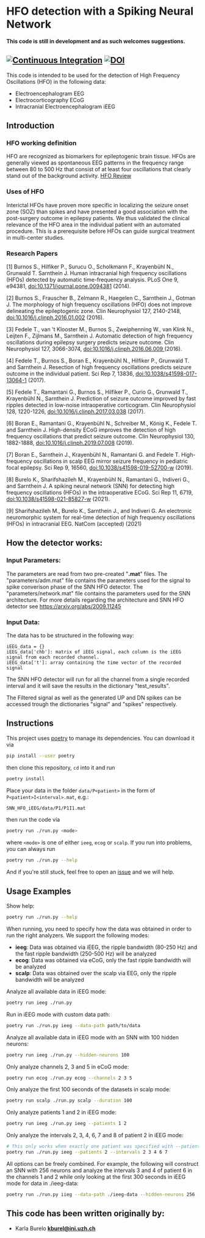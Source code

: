 
# HFO detection with a Spiking Neural Network 
**This code is still in development and as such welcomes suggestions.**

[![Continuous Integration](https://github.com/kburel/SNN_HFO_iEEG/actions/workflows/continuous-integration.yml/badge.svg)](https://github.com/kburel/SNN_HFO_iEEG/actions/workflows/continuous-integration.yml)
[![DOI](https://zenodo.org/badge/359535894.svg)](https://zenodo.org/badge/latestdoi/359535894)
---
This code is intended to be used for the detection of High Frequency Oscillations (HFO) in the following data:
* Electroencephalogram EEG 
* Electrocorticography ECoG 
* Intracranial Electroencephalogram iEEG 

## Introduction
### HFO working definition
HFO are recognized as biomarkers for epileptogenic brain tissue. HFOs are generally viewed as spontaneous EEG patterns in the frequency range between 80 to 500 Hz that consist of at least four oscillations that clearly stand out of the background activity. [HFO Review](https://doi.org/10.1016/j.clinph.2019.01.016)   


### Uses of HFO
Interictal HFOs have proven more specific in localizing the seizure onset zone (SOZ) than spikes and have presented a good association with the post-surgery outcome in epilepsy patients. We thus validated the clinical relevance of the HFO area in the individual patient with an automated procedure. This is a prerequisite before HFOs can guide surgical treatment in multi-center studies.

### Research Papers

<a id="1">[1]</a> Burnos S., Hilfiker P., Surucu O., Scholkmann F., Krayenbühl N., Grunwald T. Sarnthein J. Human intracranial high frequency oscillations (HFOs) detected by automatic time-frequency analysis. PLoS One 9, e94381,  [doi:10.1371/journal.pone.0094381]( https://www.doi.org/10.1371/journal.pone.0094381)	 (2014). 

<a id="2">[2]</a> Burnos S., Frauscher B., Zelmann R., Haegelen C., Sarnthein J., Gotman J. The morphology of high frequency oscillations (HFO) does not improve delineating the epileptogenic zone. Clin Neurophysiol 127, 2140-2148, [doi:10.1016/j.clinph.2016.01.002]( https://www.doi.org/10.1016/j.clinph.2016.01.002) (2016).


<a id="3">[3]</a> Fedele T., van 't Klooster M., Burnos S., Zweiphenning W., van Klink N., Leijten F., Zijlmans M., Sarnthein J. Automatic detection of high frequency oscillations during epilepsy surgery predicts seizure outcome. Clin Neurophysiol 127, 3066-3074, [doi:10.1016/j.clinph.2016.06.009 ](  https://www.sciencedirect.com/science/article/pii/S1388245716304394?via%3Dihub) (2016).

<a id="4">[4]</a> Fedele T., Burnos S., Boran E., Krayenbühl N., Hilfiker P., Grunwald T. and Sarnthein J. Resection of high frequency oscillations predicts seizure outcome in the individual patient. Sci Rep 7, 13836,  [doi:10.1038/s41598-017-13064-1]( https://www.doi.org/10.1038/s41598-017-13064-1) (2017).

<a id="5">[5]</a> Fedele T., Ramantani G., Burnos S., Hilfiker P., Curio G., Grunwald T., Krayenbühl N., Sarnthein J. Prediction of seizure outcome improved by fast ripples detected in low-noise intraoperative corticogram. Clin Neurophysiol 128, 1220-1226, [doi:10.1016/j.clinph.2017.03.038]( https://www.doi.org/10.1016/j.clinph.2017.03.038) (2017).


<a id="6">[6]</a> Boran E., Ramantani G., Krayenbühl N., Schreiber M., König K., Fedele T. and Sarnthein J. High-density ECoG improves the detection of high frequency oscillations that predict seizure outcome. Clin Neurophysiol 130, 1882-1888, [doi:10.1016/j.clinph.2019.07.008]( https://www.doi.org/10.1016/j.clinph.2019.07.008) (2019).

<a id="7">[7]</a> Boran E., Sarnthein J., Krayenbühl N., Ramantani G. and Fedele T. High-frequency oscillations in scalp EEG mirror seizure frequency in pediatric focal epilepsy. Sci Rep 9, 16560, [doi:10.1038/s41598-019-52700-w]( https://www.doi.org/10.1038/s41598-019-52700-w) (2019).

<a id="7">[8]</a> Burelo K., Sharifshazileh M., Krayenbühl N., Ramantani G., Indiveri G., and Sarnthein J. A spiking neural network (SNN) for detecting high frequency oscillations (HFOs) in the intraoperative ECoG. Sci Rep 11, 6719, [doi:10.1038/s41598-021-85827-w]( https://doi.org/10.1038/s41598-021-85827-w) (2021).


<a id="7">[9]</a> Sharifshazileh M., Burelo K., Sarnthein J., and  Indiveri G. An electronic neuromorphic system for real-time detection of high
frequency oscillations (HFOs) in intracranial EEG. NatCom (accepted) (2021)



## How the detector works:
### **Input Parameters**: 
The parameters are read from two pre-created "**.mat**" files. 
The "parameters/adm.mat" file contains the parameters used for the signal to spike converison phase of the SNN HFO detector. 
The "parameters/network.mat" file contains the parameters used for the SNN architecture.
For more details regarding the architecture and SNN HFO detector see https://arxiv.org/abs/2009.11245

### **Input Data**: 
The data has to be structured in the following way:
```
iEEG_data = {}
iEEG_data['chb']: matrix of iEEG signal, each column is the iEEG signal from each recorded channel.
iEEG_data['t']: array containing the time vector of the recorded signal
```
The SNN HFO detector will run for all the channel from a single recorded interval and it will save the results in the dictionary "test_results".

The Filtered signal as well as the generated UP and DN spikes can be accessed trough the dictionaries "signal"  and  "spikes" respectively.

## Instructions
This project uses [poetry](https://python-poetry.org/) to manage its dependencies. You can download it via
```bash
pip install --user poetry
```
then clone this repository, `cd` into it and run
```bash
poetry install
```
Place your data in the folder `data/P<patient>` in the form of `P<patient>I<interval>.mat`, e.g.:
```bash
SNN_HFO_iEEG/data/P1/P1I1.mat
```
then run the code via
```bash
poetry run ./run.py <mode>
```
where `<mode>` is one of either `ieeg`, `ecog` or `scalp`.
If you run into problems, you can always run
```bash
poetry run ./run.py --help
``` 
And if you're still stuck, feel free to open an [issue](https://github.com/kburel/SNN_HFO_iEEG/issues/new) and we will help.

## Usage Examples
Show help:
```bash
poetry run ./run.py --help
```

When running, you need to specify how the data was obtained in order to run the right analyzers. We support the following modes:
- **ieeg**: Data was obtained via iEEG, the ripple bandwidth (80-250 Hz) and the fast ripple bandwidth (250-500 Hz) will be analyzed
- **ecog**: Data was obtained via eCoG, only the fast ripple bandwidth will be analyzed
- **scalp**: Data was obtained over the scalp via EEG, only the ripple bandwidth will be analyzed

Analyze all available data in iEEG mode:
```bash
poetry run ieeg ./run.py
```

Run in iEEG mode with custom data path:
```bash
poetry run ./run.py ieeg --data-path path/to/data
```

Analyze all available data in iEEG mode with an SNN with 100 hidden neurons:
```bash
poetry run ieeg ./run.py --hidden-neurons 100
```

Only analyze channels 2, 3 and 5 in eCoG mode:
```bash
poetry run ecog ./run.py ecog --channels 2 3 5
```

Only analyze the first 100 seconds of the datasets in scalp mode:
```bash
poetry run scalp ./run.py scalp --duration 100
```

Only analyze patients 1 and 2 in iEEG mode:
```bash
poetry run ieeg ./run.py ieeg --patients 1 2
```

Only analyze the intervals 2, 3, 4, 6, 7 and 8 of patient 2 in iEEG mode:
```bash
# This only works when exactly one patient was specified with --patients
poetry run ./run.py ieeg --patients 2 --intervals 2 3 4 6 7 
```

All options can be freely combined. For example, the following will construct an SNN with 256 neurons and
analyze the intervals 3 and 4 of patient 6 in the channels 1 and 2
while only looking at the first 300 seconds in iEEG mode for data in ./ieeg-data:
```bash
poetry run ./run.py iieg --data-path ./ieeg-data --hidden-neurons 256 --patients 6 --intervals 3 4 --channels 1 2 --duration 300
```

## This code has been written originally by:
* Karla Burelo
**kburel@ini.uzh.ch**



